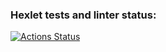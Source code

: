### Hexlet tests and linter status:
[![Actions Status](https://github.com/Marvv1ne/python-project-83/actions/workflows/hexlet-check.yml/badge.svg)](https://github.com/Marvv1ne/python-project-83/actions)